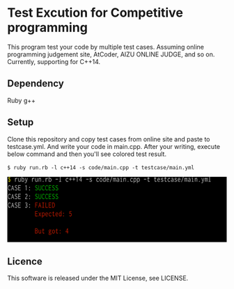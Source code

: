 # Test Excution for Competitive programming

This program test your code by multiple test cases.
Assuming online programming judgement site, AtCoder, AIZU ONLINE JUDGE, and so on.
Currently, supporting for C++14.

## Dependency

Ruby
g++

## Setup

Clone this repository and copy test cases from online site and paste to testcase.yml.
And write your code in main.cpp.
After your writing, execute below command and then you'll see colored test result.

```
$ ruby run.rb -l c++14 -s code/main.cpp -t testcase/main.yml
```

<img src="https://raw.githubusercontent.com/sh1nduu/CompetitiveProgrammingTester/master/misc/command.png " height="150">

## Licence

This software is released under the MIT License, see LICENSE.
